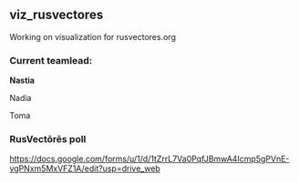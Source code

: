 ## viz_rusvectores

Working on visualization for rusvectores.org

### Current teamlead: 

**Nastia**

Nadia

Toma

### RusVectōrēs poll 

https://docs.google.com/forms/u/1/d/1tZrrL7Va0PqfJBmwA4Icmp5gPVnE-vgPNxm5MxVFZ1A/edit?usp=drive_web


